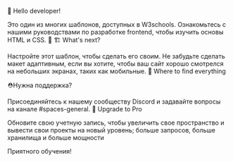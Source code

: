 👋 Hello developer!

Это один из многих шаблонов, доступных в W3schools. Ознакомьтесь с нашими руководствами по разработке frontend, чтобы изучить основы HTML и CSS. 🦄
🏗 What's next?

Настройте этот шаблон, чтобы сделать его своим. Не забудьте сделать макет адаптивным, если вы хотите, чтобы ваш сайт хорошо смотрелся на небольших экранах, таких как мобильные.
🎨 Where to find everything


⛑Нужна поддержка?

Присоединяйтесь к нашему сообществу Discord и задавайте вопросы на канале #spaces-general.
🚀 Upgrade to Pro

Обновите свою учетную запись, чтобы увеличить свое пространство и вывести свои проекты на новый уровень; больше запросов, больше хранилища и больше мощности 

Приятного обучения!
